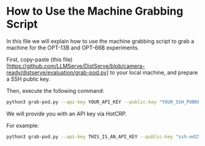 # How to Use the Machine Grabbing Script

In this file we will explain how to use the machine grabbing script to grab a machine for the OPT-13B and OPT-66B experiments.

First, copy-paste (this file)[https://github.com/LLMServe/DistServe/blob/camera-ready/distserve/evaluation/grab-pod.py] to your local machine, and prepare a SSH public key.

Then, execute the following command:

```bash
python3 grab-pod.py --api-key YOUR_API_KEY --public-key "YOUR_SSH_PUBKEY" --num-gpus 8
```

We will provide you with an API key via HotCRP.

For example:

```bash
python3 grab-pod.py --api-key THIS_IS_AN_API_KEY --public-key "ssh-ed25519 AAAAC3NzaC1lZDI1NTE5AAAAIFoz16d3eU3q48NWvR2JXGcaMmuHOHsE/g8gVSzsJixh intlsy@i" --num-gpus 8
```
